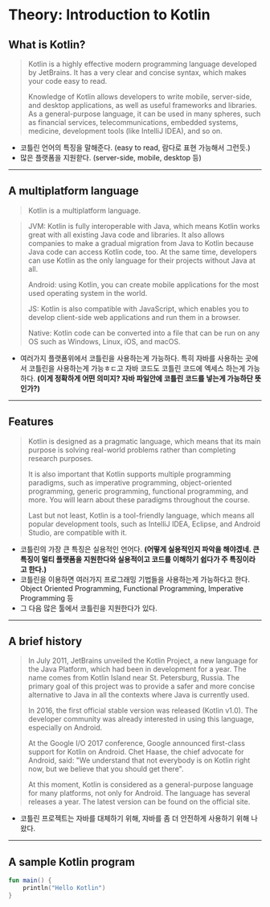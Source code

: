 # Theory: Introduction to Kotlin


## What is Kotlin?

> Kotlin is a highly effective modern programming language developed by JetBrains. It has a very clear and concise syntax, which makes your code easy to read.
>
> Knowledge of Kotlin allows developers to write mobile, server-side, and desktop applications, as well as useful frameworks and libraries. As a general-purpose language, it can be used in many spheres, such as financial services, telecommunications, embedded systems, medicine, development tools (like IntelliJ IDEA), and so on.

- 코틀린 언어의 특징을 말해준다. (easy to read, 람다로 표현 가능해서 그런듯.)
- 많은 플랫폼을 지원핟다. (server-side, mobile, desktop 등)
 
***

## A multiplatform language
> Kotlin is a multiplatform language.
  
> JVM: Kotlin is fully interoperable with Java, which means Kotlin works great with all existing Java code and libraries. It also allows companies to make a gradual migration from Java to Kotlin because Java code can access Kotlin code, too. At the same time, developers can use Kotlin as the only language for their projects without Java at all.
>
> Android: using Kotlin, you can create mobile applications for the most used operating system in the world.
>
> JS: Kotlin is also compatible with JavaScript, which enables you to develop client-side web applications and run them in a browser.
>
> Native: Kotlin code can be converted into a file that can be run on any OS such as Windows, Linux, iOS, and macOS.

- 여러가지 플랫폼위에서 코틀린을 사용하는게 가능하다. 특히 자바를 사용하는 곳에서 코틀린을 사용하는게 가능ㅎㄷ고 자바 코드도 코틀린 코드에 엑세스 하는게 가능하다. __(이게 정확하게 어떤 의미지? 자바 파일안에 코틀린 코드를 넣는게 가능하단 뜻인가?)__

***

## Features

> Kotlin is designed as a pragmatic language, which means that its main purpose is solving real-world problems rather than completing research purposes.
>
> It is also important that Kotlin supports multiple programming paradigms, such as imperative programming, object-oriented programming, generic programming, functional programming, and more. You will learn about these paradigms throughout the course.
>
> Last but not least, Kotlin is a tool-friendly language, which means all popular development tools, such as IntelliJ IDEA, Eclipse, and Android Studio, are compatible with it.

- 코틀린의 가장 큰 특징은 실용적인 언어다. __(어떻게 실용적인지 파악을 해야겠네. 큰 특징이 멀티 플랫폼을 지원한다와 실용적이고 코드를 이해하기 쉽다가 주 특징이라고 한다.)__
- 코틀린을 이용하면 여러가지 프로그래밍 기법들을 사용하는게 가능하다고 한다. Object Oriented Programming, Functional Programming, Imperative Programming 등
- 그 다음 많은 툴에서 코틀린을 지원한다가 있다.

***

## A brief history

> In July 2011, JetBrains unveiled the Kotlin Project, a new language for the Java Platform, which had been in development for a year. The name comes from Kotlin Island near St. Petersburg, Russia. The primary goal of this project was to provide a safer and more concise alternative to Java in all the contexts where Java is currently used.
>
> In 2016, the first official stable version was released (Kotlin v1.0). The developer community was already interested in using this language, especially on Android.
>
> At the Google I/O 2017 conference, Google announced first-class support for Kotlin on Android. Chet Haase, the chief advocate for Android, said: "We understand that not everybody is on Kotlin right now, but we believe that you should get there".
>
> At this moment, Kotlin is considered as a general-purpose language for many platforms, not only for Android. The language has several releases a year. The latest version can be found on the official site.

- 코틀린 프로젝트는 자바를 대체하기 위해, 자바를 좀 더 안전하게 사용하기 위해 나왔다.

***

## A sample Kotlin program

```kotlin
fun main() {
    println("Hello Kotlin")
}
```

